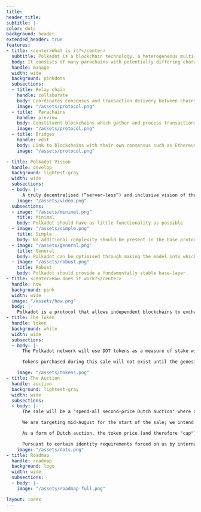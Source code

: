 ```yaml
---
title:
header_title:
subtitle: |-
color: dots
background: header
extended_header: true
features:
- title: <center>What is it?</center>
  subtitle: Polkadot is a blockchain technology. a heterogeneous multi-chain.
  body: It consists of many parachains with potentially differing characteristics, such as ability to provide anonymity or formal verification. Transactions can be spread out across the chains, allowing many more to be processed in the same period of time. Polkadot ensures that each of these blockchains remains secure and that any dealings between the are faithfully executed. Specialised parachains called bridges can be created to link independent chains.
  handle: manage
  width: wide
  background: pinkdots
  subsections:
  - title: Relay chain
    handle: collaborate
    body: Coordinates consensus and transaction delivery between chains
    image: "/assets/protocol.png"
  - title:  Parachains
    handle: preview
    body: Constituent blockchains which gather and process transactions
    image: "/assets/protocol.png"
  - title: Bridges
    handle: edit
    body: Link to blockchains with their own consensus such as Ethereum
    image: "/assets/protocol.png"

- title: Polkadot Vision
  handle: develop
  background: lightest-gray
  width: wide
  subsections:
  - body: |-
      A truly decentralised (“server-less”) and inclusive vision of the Internet society, facilitating privacy and resistance in the face of censorship and oppression. Services being built with multiple communicating blockchains, sharing information via smart contracts, not held back by the limits of individual chain scalability.
    image: "/assets/video.png"
  subsections:
  - image: "/assets/minimal.png"
    title: Minimal
    body: Polkadot should have as little functionality as possible
  - image: "/assets/simple.png"
    title: Simple
    body: No additional complexity should be present in the base protocol.
  - image: "/assets/general.png"
    title: General
    body: Polkadot can be optimised through making the model into which extensions fit as abstract as possible.
  - image: "/assets/robust.png"
    title: Robust
    body: Polkadot should provide a fundamentally stable base-layer.
- title: <center>How does it work?</center>
  handle: how
  background: pink
  width: wide
  image: "/assets/how.png"
  body: |-
    Polkadot is a protocol that allows independent blockchains to exchange information. Polkadot is an inter-chain blockchain protocol which unlike internet messaging protocols (e.g. TCP/IP) also enforces the order and the validity of the messages between the chains. This inter-operability also allows the additional benefit of scalability by creating a general environment for multiple state machines.  
- title: The Token
  handle: token
  background: white
  width: wide
  subsections:
  - body: |-
      The Polkadot network will use DOT tokens as a measure of stake within the network, requiring them to take part in the governance and direction of the overall system as well as payment for certain kinds of operations within the system such as the bonding of commercial chains.

      Tokens purchased during this sale will not exist until the genesis block launch, currently estimated to happen in Q3 2019.

    image: "/assets/tokens.png"
- title: The Auction
  handle: auction
  background: lightest-gray
  width: wide
  subsections:
  - body: |-
      The sale will be a "spend-all second-price Dutch auction" where a fixed amount representing 50% of the total genesis block allocation of tokens will be sold. We will certainly accept Ether in the sale; other crypto-currencies may also be accepted depending on technical feasibility and timeline.

      We are targeting mid-August for the start of the sale; we intend to issue a 14-day countdown once we have the specific date nailed down.

      As a form of Dutch auction, the token price (and therefore "cap") starts high and decreases over time until all tokens are sold. The timetable of how fast the price reduces is predefined, starting fast and getting slower over time. The final details, including identity requirements and auction timetable will be published along with the specific date that the sale will begin in the near future.

      Pursuant to certain identity requirements forced on us by international regulations, we are happy to allow citizens and organisations of almost all jurisdictions globally the opportunity to participate in this event (we are sad to note that due to legal restrictions, we are unable to accept the contributions of citizens of Japan). We will endeavour to make the certification as  cheap, swift and convenient as possible.
    image: "/assets/dots.png"
- title: Roadmap
  handle: roadmap
  background: logo
  width: wide
  subsections:
  - body: |-
    image: "/assets/roadmap-full.png"   

layout: index
---
```

